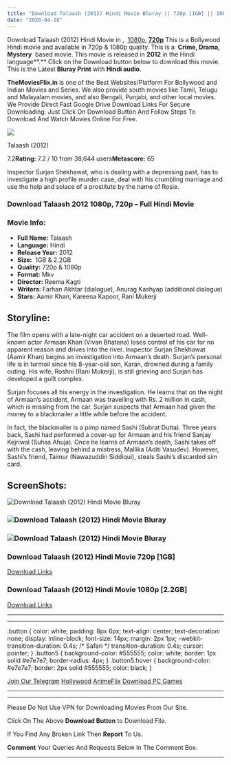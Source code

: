 ```yaml
---
title: "Download Talaash (2012) Hindi Movie Bluray || 720p [1GB] || 1080p [2.2GB]"
date: "2020-04-28"
---
```


Download Talaash (2012) Hindi Movie in ,  [1080p](https://1moviesflix.com/1080p-movies/), [**720p**](https://1moviesflix.com/720p-movies/) This is a Bollywood Hindi movie and available in 720p & 1080p quality. This is a  **Crime, Drama, Mystery**  based movie. This movie is released in **2012** in the Hindi language**.** Click on the Download button below to download this movie. This is the Latest **Bluray Print** with **Hindi audio**.

**TheMoviesFlix.in** is one of the Best Websites/Platform For Bollywood and Indian Movies and Series. We also provide south movies like Tamil, Telugu and Malayalam movies, and also Bengali, Punjabi, and other local movies. We Provide Direct Fast Google Drive Download Links For Secure Downloading. Just Click On Download Button And Follow Steps To Download And Watch Movies Online For Free.

[![](https://m.media-amazon.com/images/M/MV5BNTg5NzI3NzQzNl5BMl5BanBnXkFtZTcwMjM3MDU2OA@@._V1_SX300.jpg)](https://www.imdb.com/title/tt1787988/ "Talaash")

Talaash (2012)

7.2**Rating:** 7.2 / 10 from 38,644 users**Metascore:** 65

Inspector Surjan Shekhawat, who is dealing with a depressing past, has to investigate a high profile murder case, deal with his crumbling marriage and use the help and solace of a prostitute by the name of Rosie.

### Download Talaash 2012 1080p, 720p – Full Hindi Movie

### Movie Info:

- **Full Name:** Talaash
- **Language:** Hindi
- **Release Year:** 2012
- **Size:**  1GB & 2.2GB
- **Quality:** 720p & 1080p
- **Format:** Mkv
- **Director:** Reema Kagti
- **Writers**: Farhan Akhtar (dialogue), Anurag Kashyap (additional dialogue)
- **Stars:** Aamir Khan, Kareena Kapoor, Rani Mukerji

## Storyline:

The film opens with a late-night car accident on a deserted road. Well-known actor Armaan Khan (Vivan Bhatena) loses control of his car for no apparent reason and drives into the river. Inspector Surjan Shekhawat (Aamir Khan) begins an investigation into Armaan’s death. Surjan’s personal life is in turmoil since his 8-year-old son, Karan, drowned during a family outing. His wife, Roshni (Rani Mukerji), is still grieving and Surjan has developed a guilt complex.

Surjan focuses all his energy in the investigation. He learns that on the night of Armaan’s accident, Armaan was travelling with Rs. 2 million in cash, which is missing from the car. Surjan suspects that Armaan had given the money to a blackmailer a little while before the accident.

In fact, the blackmailer is a pimp named Sashi (Subrat Dutta). Three years back, Sashi had performed a cover-up for Armaan and his friend Sanjay Kejriwal (Suhas Ahuja). Once he learns of Armaan’s death, Sashi takes off with the cash, leaving behind a mistress, Mallika (Aditi Vasudev). However, Sashi’s friend, Taimur (Nawazuddin Siddiqui), steals Sashi’s discarded sim card.

## ScreenShots:

![Download Talaash (2012) Hindi Movie Bluray](https://m.media-amazon.com/images/M/MV5BOTMwMjkzODUyMl5BMl5BanBnXkFtZTcwODExODg3OA@@._V1_QL50_SX1500_CR0,0,1500,999_AL_.jpg)

### ![Download Talaash (2012) Hindi Movie Bluray](https://m.media-amazon.com/images/M/MV5BMTc2ODczNTY2NF5BMl5BanBnXkFtZTcwMzc2ODg3OA@@._V1_QL50_SX1500_CR0,0,1500,999_AL_.jpg)

### ![Download Talaash (2012) Hindi Movie Bluray](https://m.media-amazon.com/images/M/MV5BNTUxOTc5NzQzMl5BMl5BanBnXkFtZTcwNTc2ODg3OA@@._V1_QL50_SX1500_CR0,0,1500,999_AL_.jpg)

### Download Talaash (2012) Hindi Movie 720p \[1GB\]

[Download Links](https://1moviesflix.com?a270777880=a1hQWW9tQldmK1A1UVUwOW9BdU9yYStXR3RCaGtQMnlkZnVMbWpLK1JrZ0xzZUxDcHhuTFAzZllXbGg5N0E3TEtwNVdxUzVWZ0dlUEdDdWc4LzNkNjBXaS9wTitMOFdJeCt3VkF5NUJuZWc9)

### Download Talaash (2012) Hindi Movie 1080p \[2.2GB\] 

[Download Links](https://1moviesflix.com?a270777880=a1hQWW9tQldmK1A1UVUwOW9BdU9yYStXR3RCaGtQMnlkZnVMbWpLK1JrZ0xzZUxDcHhuTFAzZllXbGg5N0E3TG52L2hDRlBWbDVmc2pBK29rMjV1a295TmFuTUc5RDNxQzZhNnhEUDUyeFU9)

* * *

* * *

.button { color: white; padding: 8px 6px; text-align: center; text-decoration: none; display: inline-block; font-size: 14px; margin: 2px 1px; -webkit-transition-duration: 0.4s; /\* Safari \*/ transition-duration: 0.4s; cursor: pointer; } .button5 { background-color: #555555; color: white; border: 1px solid #e7e7e7; border-radius: 4px; } .button5:hover { background-color: #e7e7e7; border: 2px solid #555555; color: black; }

[Join Our Telegram](http://gdrivepro.xyz/join.php) [Hollywood](https://moviesverse.com/) [AnimeFlix](https://animeflix.in/) [Download PC Games](https://gamesflix.net/)  

* * *

* * *

  

Please Do Not Use VPN for Downloading Movies From Our Site.

Click On The Above **Download Button** to Download File.

If You Find Any Broken Link Then **Report** To Us.

**Comment** Your Queries And Requests Below In The Comment Box.

* * *
